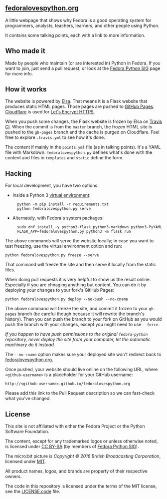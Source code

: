 ## [fedoralovespython.org]

A little webpage that shows why Fedora is a good operating system for
programmers, analysts, teachers, learners, and other people using Python.

It contains some talking points, each with a link to more information.


## Who made it

Made by people who maintain (or are interested in) Python in Fedora.
If you want to join, just send a pull request, or look at the
[Fedora Python SIG] page for more info.


## How it works

The website is powered by [Elsa]. That means it is a Flask website that
produces static HTML pages. Those pages are pushed to [GitHub Pages].
[Cloudflare] is used for [Let's Encrypt HTTPS].

When you push some changes, the Flask website is frozen by Elsa on [Travis CI].
When the commit is from the `master` branch, the frozen HTML site is pushed to
the `gh-pages` branch and the cache is purged on Cloudflare.
Feel free to explore `.travis.yml` to see how it's done.

The content if mainly in the `points.yml` file (as in talking points).
It's a YAML file with Markdown. `fedoralovespython.py` defines what's done with
the content and files in `templates` and `static` define the form.

## Hacking

For local development, you have two options:

* Inside a Python 3 [virtual environment]:

        python -m pip install -r requirements.txt
        python fedoralovespython.py serve

* Alternately, with Fedora's system packages:

        sudo dnf install -y python3-flask python3-markdown python3-PyYAML
        FLASK_APP=fedoralovespython.py python3 -m flask run

The above commands will serve the website locally;
in case you want to test freezing, use the virtual environment option and run:

    python fedoralovespython.py freeze --serve

That command will freeze the site and then serve it locally from the static
files.

When doing pull requests it is very helpful to show us the result online.
Especially if you are chnaging anything but content.
You can do it by deploying your changes to your fork's GitHub Pages:

    python fedoralovespython.py deploy --no-push --no-cname

The above command will freeze the site, and commit it frozen to your `gh-pages`
branch (be careful though because it will rewrite the branch's history).
Then you can push the branch to your fork on GitHub as you would push the
branch with your changes, except you might need to use `--force`.

*If you happen to have push permissions to the original `fedora-python`
repository, never deploy the site from your computer, let the automatic
machinery do it instead.*

The `--no-cname` option makes sure your deployed site won't redirect back to
[fedoralovespython.org].

Once pushed, your website should live online on the following URL,
where `<github-username>` is a placeholder for your GitHub username:

    http://<github-username>.github.io/fedoralovespython.org

Please add this link to the Pull Request description so we can fast-check what
you've changed.


## License

This site is not affiliated with either the Fedora Project
or the Python Software Foundation.

The content, except for any trademarked logos or unless otherwise
noted, is licensed under [CC BY-SA] (by members of
[Fedora Python SIG]).

The micro:bit picture is *Copyright © 2016 British
Broadcasting Corporation*, licensed under [MIT].

All product names, logos, and brands are property of their
respective owners.

The code in this repository is licensed under the terms of the MIT license,
see the [LICENSE.code] file.


[virtual environment]: https://docs.python.org/3/library/venv.html
[Fedora Python SIG]: https://fedoraproject.org/wiki/SIGs/Python
[Elsa]: https://github.com/pyvec/elsa
[GitHub Pages]: https://pages.github.com/
[Cloudflare]: https://www.cloudflare.com/
[Let's Encrypt HTTPS]: https://letsencrypt.org/
[Travis CI]: https://travis-ci.org/
[fedoralovespython.org]: https://fedoralovespython.org/
[CC BY-SA]: https://creativecommons.org/licenses/by-sa/4.0/legalcode
[Fedora Python SIG]: https://fedoraproject.org/wiki/SIGs/Python
[MIT]: https://github.com/lancaster-university/microbit-docs/blob/master/LICENSE
[LICENSE.code]: ./LICENSE.code
